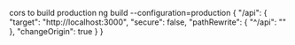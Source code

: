 cors
to build production
ng build --configuration=production
{
   "/api": {
     "target": "http://localhost:3000",
     "secure": false,
     "pathRewrite": {
      "^/api": ""
    },
    "changeOrigin": true
   }
 }